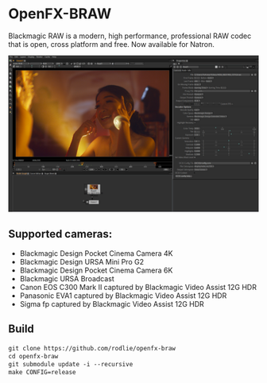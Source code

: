 # OpenFX-BRAW

Blackmagic RAW is a modern, high performance, professional RAW codec that is open, cross platform and free. Now available for Natron.

![Screenshot](screenshot.png)

## Supported cameras:

 * Blackmagic Design Pocket Cinema Camera 4K
 * Blackmagic Design URSA Mini Pro G2
 * Blackmagic Design Pocket Cinema Camera 6K
 * Blackmagic URSA Broadcast
 * Canon EOS C300 Mark II captured by Blackmagic Video Assist 12G HDR
 * Panasonic EVA1 captured by Blackmagic Video Assist 12G HDR
 * Sigma fp captured by Blackmagic Video Assist 12G HDR

## Build

```
git clone https://github.com/rodlie/openfx-braw
cd openfx-braw
git submodule update -i --recursive
make CONFIG=release
```
